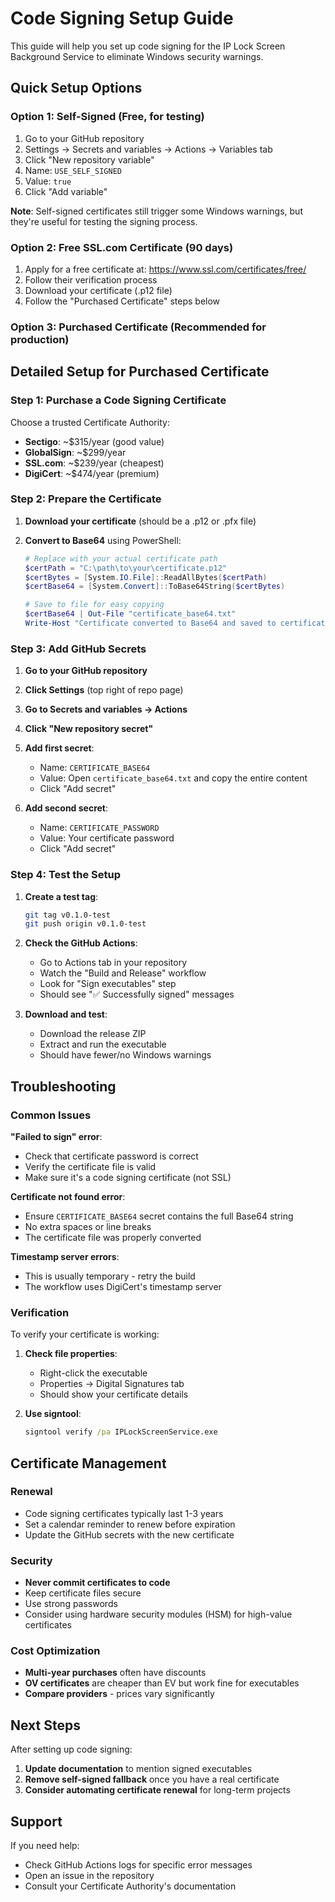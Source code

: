 # Code Signing Setup Guide

This guide will help you set up code signing for the IP Lock Screen Background Service to eliminate Windows security warnings.

## Quick Setup Options

### Option 1: Self-Signed (Free, for testing)

1. Go to your GitHub repository
2. Settings → Secrets and variables → Actions → Variables tab
3. Click "New repository variable"
4. Name: `USE_SELF_SIGNED`
5. Value: `true`
6. Click "Add variable"

**Note**: Self-signed certificates still trigger some Windows warnings, but they're useful for testing the signing process.

### Option 2: Free SSL.com Certificate (90 days)

1. Apply for a free certificate at: <https://www.ssl.com/certificates/free/>
2. Follow their verification process
3. Download your certificate (.p12 file)
4. Follow the "Purchased Certificate" steps below

### Option 3: Purchased Certificate (Recommended for production)

## Detailed Setup for Purchased Certificate

### Step 1: Purchase a Code Signing Certificate

Choose a trusted Certificate Authority:

- **Sectigo**: ~$315/year (good value)
- **GlobalSign**: ~$299/year
- **SSL.com**: ~$239/year (cheapest)
- **DigiCert**: ~$474/year (premium)

### Step 2: Prepare the Certificate

1. **Download your certificate** (should be a .p12 or .pfx file)

2. **Convert to Base64** using PowerShell:

   ```powershell
   # Replace with your actual certificate path
   $certPath = "C:\path\to\your\certificate.p12"
   $certBytes = [System.IO.File]::ReadAllBytes($certPath)
   $certBase64 = [System.Convert]::ToBase64String($certBytes)
   
   # Save to file for easy copying
   $certBase64 | Out-File "certificate_base64.txt"
   Write-Host "Certificate converted to Base64 and saved to certificate_base64.txt"
   ```

### Step 3: Add GitHub Secrets

1. **Go to your GitHub repository**
2. **Click Settings** (top right of repo page)
3. **Go to Secrets and variables → Actions**
4. **Click "New repository secret"**

5. **Add first secret**:
   - Name: `CERTIFICATE_BASE64`
   - Value: Open `certificate_base64.txt` and copy the entire content
   - Click "Add secret"

6. **Add second secret**:
   - Name: `CERTIFICATE_PASSWORD`
   - Value: Your certificate password
   - Click "Add secret"

### Step 4: Test the Setup

1. **Create a test tag**:

   ```bash
   git tag v0.1.0-test
   git push origin v0.1.0-test
   ```

2. **Check the GitHub Actions**:
   - Go to Actions tab in your repository
   - Watch the "Build and Release" workflow
   - Look for "Sign executables" step
   - Should see "✅ Successfully signed" messages

3. **Download and test**:
   - Download the release ZIP
   - Extract and run the executable
   - Should have fewer/no Windows warnings

## Troubleshooting

### Common Issues

**"Failed to sign" error**:

- Check that certificate password is correct
- Verify the certificate file is valid
- Make sure it's a code signing certificate (not SSL)

**Certificate not found error**:

- Ensure `CERTIFICATE_BASE64` secret contains the full Base64 string
- No extra spaces or line breaks
- The certificate file was properly converted

**Timestamp server errors**:

- This is usually temporary - retry the build
- The workflow uses DigiCert's timestamp server

### Verification

To verify your certificate is working:

1. **Check file properties**:
   - Right-click the executable
   - Properties → Digital Signatures tab
   - Should show your certificate details

2. **Use signtool**:

   ```cmd
   signtool verify /pa IPLockScreenService.exe
   ```

## Certificate Management

### Renewal

- Code signing certificates typically last 1-3 years
- Set a calendar reminder to renew before expiration
- Update the GitHub secrets with the new certificate

### Security

- **Never commit certificates to code**
- Keep certificate files secure
- Use strong passwords
- Consider using hardware security modules (HSM) for high-value certificates

### Cost Optimization

- **Multi-year purchases** often have discounts
- **OV certificates** are cheaper than EV but work fine for executables
- **Compare providers** - prices vary significantly

## Next Steps

After setting up code signing:

1. **Update documentation** to mention signed executables
2. **Remove self-signed fallback** once you have a real certificate
3. **Consider automating certificate renewal** for long-term projects

## Support

If you need help:

- Check GitHub Actions logs for specific error messages
- Open an issue in the repository
- Consult your Certificate Authority's documentation
